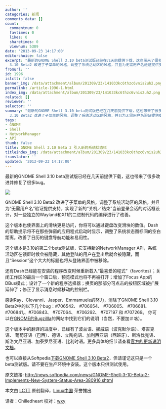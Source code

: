 ```yaml
---
author: ''
categories: 新闻
comments_data: []
count:
  commentnum: 0
  favtimes: 0
  likes: 0
  sharetimes: 0
  viewnum: 5389
date: '2013-09-23 14:17:00'
editorchoice: false
excerpt: "最新的GNOME Shell 3.10 beta测试版已经在几天前提供下载，这也带来了很多改进并修复了很多bug。\r\n\r\nGNOME Shell
  3.10 Beta2 改进了子菜单的风格，调整了系统活动区的风格，并且为无需用户名验证提供支持，实现了新的  ..."
fromurl: ''
id: 1996
islctt: false
banner_img: /data/attachment/album/201309/23/141033kc6thzc6vnis2uh2.png
permalink: /article-1996-1.html
index_img: /data/attachment/album/201309/23/141033kc6thzc6vnis2uh2.png
related: []
reviewer: ''
selector: ''
summary: "最新的GNOME Shell 3.10 beta测试版已经在几天前提供下载，这也带来了很多改进并修复了很多bug。\r\n\r\nGNOME Shell
  3.10 Beta2 改进了子菜单的风格，调整了系统活动区的风格，并且为无需用户名验证提供支持，实现了新的  ..."
tags:
- GNOME
- Shell
- NetworkManager
- API
thumb: false
title: GNOME Shell 3.10 Beta 2 引入新的系统状态栏
titleindex_img: /data/attachment/album/201309/23/141033kc6thzc6vnis2uh2.png
translator: ''
updated: '2013-09-23 14:17:00'
---
```


最新的GNOME Shell 3.10 beta测试版已经在几天前提供下载，这也带来了很多改进并修复了很多bug。


![](/data/attachment/album/201309/23/141033kc6thzc6vnis2uh2.png)


GNOME Shell 3.10 Beta2 改进了子菜单的风格，调整了系统活动区的风格，并且为“无需用户名”验证提供支持，实现了新的“关机／结束”当前登录会话的对话框设计，对一些独立的Wayland和X11的二进制代码的编译进行了改善。


这个版本也使界面上的滑块更易访问，你将可以通过键盘改变滑块的数值。Dash的帮助提示将不在那些弹窗的应用程式启动时显示，调整了系统状态图标间的空白距离，改善了日历的键盘导航功能和易用性。


这个版本是3.10的第二个beta测试版，它支持新的NetworkManager API，系统活动区在锁屏时候会被隐藏，其他登陆的用户在登出后就会被隐藏，而且“Session“这个大大的标题也将从登陆界面中被移除。


还有Dash已经能在安装的程序改变时候重新载入“最喜爱的程式”（favorites）；关闭工作区的最后一个窗口后，预览模式也将不再被打开；增加了Focus App的DBus模式；设计了一个新的程序选择器；换页的那部分可点击的按钮区域被扩展延伸了；修正了显示消息时候移动的控制栏。


感谢Ray、Clovanni、Jasper、Emmamuele的努力，消除了GNOME Shell 3.10 Beta2中的以下几个bug：#706542、 #706654、 #706005、 #706681、 #706841,、#706843、 #707064、 #706262、 #707197 和 #707269。 你可以在[GNOME的Bugzillla](https://bugzilla.gnome.org/)的网站中找到它们的说明（当然，不要加＃咯）。


这个版本中的翻译的进度中，已经有了波兰语、挪威语（波克默尔语）、塔吉克语、 葡萄牙语（巴西）、德语、立陶宛语、加利西亚语（西班牙）、斯洛伐克语、斯洛文尼亚语、加泰罗尼亚语、比利时语。更多具体的细节请查看[官方的更新说明文档](http://ftp.acc.umu.se/pub/GNOME/sources/gnome-shell/3.9/gnome-shell-3.9.91.news)。


也可以直接从Softpedia[下载GNOME Shell 3.10 Beta2](http://linux.softpedia.com/get/Desktop-Environment/Gnome/GNOME-Shell-49962.shtml)，但请谨记这只是一个beta测试版。请不要在生产环境中安装。这个版本只供测试使用。


 


原文链接: <http://news.softpedia.com/news/GNOME-Shell-3-10-Beta-2-Implements-New-System-Status-Area-380916.shtml>


本文由 [LCTT](https://github.com/LCTT/TranslateProject) 原创翻译，[Linux中国](http://linux.cn/portal.php) 荣誉推出


译者：Chilledheart 校对：[wxy](http://linux.cn/space/wxy)